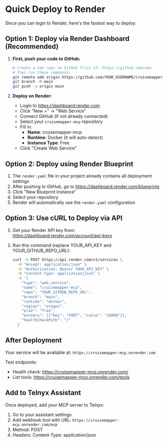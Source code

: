 # Quick Deploy to Render

Since you can login to Render, here's the fastest way to deploy:

## Option 1: Deploy via Render Dashboard (Recommended)

1. **First, push your code to GitHub:**
   ```bash
   # Create a new repo on GitHub first at: https://github.com/new
   # Then run these commands:
   git remote add origin https://github.com/YOUR_USERNAME/cruisemapper-mcp.git
   git branch -M main
   git push -u origin main
   ```

2. **Deploy on Render:**
   - Login to https://dashboard.render.com
   - Click "New +" → "Web Service"
   - Connect GitHub (if not already connected)
   - Select your `cruisemapper-mcp` repository
   - Fill in:
     - **Name**: cruisemapper-mcp
     - **Runtime**: Docker (it will auto-detect)
     - **Instance Type**: Free
   - Click "Create Web Service"

## Option 2: Deploy using Render Blueprint

1. The `render.yaml` file in your project already contains all deployment settings
2. After pushing to GitHub, go to https://dashboard.render.com/blueprints
3. Click "New Blueprint Instance"
4. Select your repository
5. Render will automatically use the `render.yaml` configuration

## Option 3: Use cURL to Deploy via API

1. Get your Render API key from: https://dashboard.render.com/account/api-keys

2. Run this command (replace YOUR_API_KEY and YOUR_GITHUB_REPO_URL):
   ```bash
   curl -X POST https://api.render.com/v1/services \
     -H "Accept: application/json" \
     -H "Authorization: Bearer YOUR_API_KEY" \
     -H "Content-Type: application/json" \
     -d '{
       "type": "web_service",
       "name": "cruisemapper-mcp",
       "repo": "YOUR_GITHUB_REPO_URL",
       "branch": "main",
       "runtime": "docker",
       "region": "oregon",
       "plan": "free",
       "envVars": [{"key": "PORT", "value": "10000"}],
       "healthCheckPath": "/"
     }'
   ```

## After Deployment

Your service will be available at: `https://cruisemapper-mcp.onrender.com`

Test endpoints:
- Health check: https://cruisemapper-mcp.onrender.com/
- List tools: https://cruisemapper-mcp.onrender.com/tools

## Add to Telnyx Assistant

Once deployed, add your MCP server to Telnyx:
1. Go to your assistant settings
2. Add webhook tool with URL: `https://cruisemapper-mcp.onrender.com/mcp`
3. Method: POST
4. Headers: Content-Type: application/json